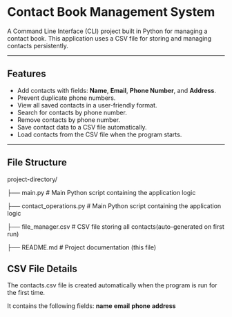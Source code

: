 # Contact Book Management System

A Command Line Interface (CLI) project built in Python for managing a contact book. This application uses a CSV file for storing and managing contacts persistently.

---

## **Features**
- Add contacts with fields: **Name**, **Email**, **Phone Number**, and **Address**.
- Prevent duplicate phone numbers.
- View all saved contacts in a user-friendly format.
- Search for contacts by phone number.
- Remove contacts by phone number.
- Save contact data to a CSV file automatically.
- Load contacts from the CSV file when the program starts.

---

## **File Structure**

project-directory/

├── main.py  # Main Python script containing the application logic

├── contact_operations.py  # Main Python script containing the application logic

├── file_manager.csv # CSV file storing all contacts(auto-generated on first run)

├──  README.md  # Project documentation (this file)


## **CSV File Details**

The contacts.csv file is created automatically when the program is run for the first time.

It contains the following fields:
**name**
**email**
**phone**
**address**